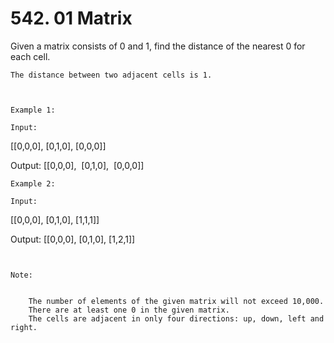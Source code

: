 # 542. 01 Matrix

Given a matrix consists of 0 and 1, find the distance of the nearest 0 for each cell.

    The distance between two adjacent cells is 1.

     

    Example 1: 

    Input:
[[0,0,0],
 [0,1,0],
 [0,0,0]]

Output:
[[0,0,0],
 [0,1,0],
 [0,0,0]]

    Example 2: 

    Input:
[[0,0,0],
 [0,1,0],
 [1,1,1]]

Output:
[[0,0,0],
 [0,1,0],
 [1,2,1]]

     

    Note:

    
        The number of elements of the given matrix will not exceed 10,000.
        There are at least one 0 in the given matrix.
        The cells are adjacent in only four directions: up, down, left and right.